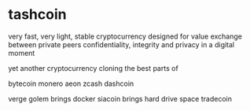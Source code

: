 # tashcoin
very fast, very light, stable cryptocurrency designed for value exchange between private peers 
confidentiality, integrity and privacy in a digital moment

yet another cryptocurrency cloning the best parts of

bytecoin
monero
aeon
zcash
dashcoin

verge
golem brings docker
siacoin brings hard drive space
tradecoin
